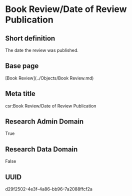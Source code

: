 # Book Review/Date of Review Publication
## Short definition
The date the review was published.
## Base page
[Book Review](../Objects/Book Review.md)
## Meta title
csr:Book Review/Date of Review Publication
## Research Admin Domain
True
## Research Data Domain
False
## UUID
d29f2502-4e3f-4a86-bb96-7a2088ffcf2a
